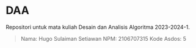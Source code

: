 # DAA
Repositori untuk mata kuliah Desain dan Analisis Algoritma 2023-2024-1.

> Nama: Hugo Sulaiman Setiawan
> NPM: 2106707315
> Kode Asdos: 5
